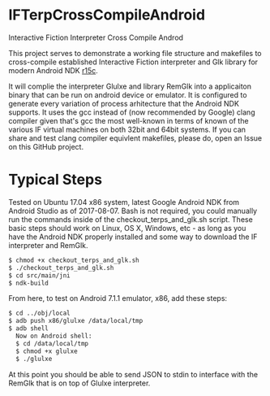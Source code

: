 # IFTerpCrossCompileAndroid
Interactive Fiction Interpreter Cross Compile Androd

This project serves to demonstrate a working file structure and makefiles to cross-compile established Interactive Fiction interpreter and Glk library for modern Android NDK [r15c](https://developer.android.com/ndk/downloads/index.html).

It will complie the interpreter Glulxe and library RemGlk into a applicaiton binary that can be run on android device or emulator. It is configured to generate every variation of process arhitecture that the Android NDK supports. It uses the gcc instead of (now recommended by Google) clang compiler given that's gcc the most well-known in terms of known of the various IF virtual machines on both 32bit and 64bit systems.  If you can share and test clang compiler equivlent makefiles, please do, open an Issue on this GitHub project.


Typical Steps
================
Tested on Ubuntu 17.04 x86 system, latest Google Android NDK from Android Studio as of 2017-08-07.  Bash is not required, you could manually run the commands inside of the checkout_terps_and_glk.sh script. These basic steps should work on Linux, OS X, Windows, etc - as long as you have the Android NDK properly installed and some way to download the IF interpreter and RemGlk.

```bash
$ chmod +x checkout_terps_and_glk.sh
$ ./checkout_terps_and_glk.sh
$ cd src/main/jni
$ ndk-build
```

From here, to test on Android 7.1.1 emulator, x86, add these steps:

```bash
$ cd ../obj/local
$ adb push x86/glulxe /data/local/tmp
$ adb shell
  Now on Android shell:
  $ cd /data/local/tmp
  $ chmod +x glulxe
  $ ./glulxe
```

At this point you should be able to send JSON to stdin to interface with the RemGlk that is on top of Glulxe interpreter.


